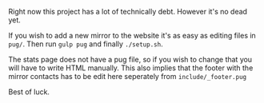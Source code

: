 Right now this project has a lot of technically debt. However it's no dead yet.

If you wish to add a new mirror to the website it's as easy as editing files in `pug/`. Then run `gulp pug` and finally `./setup.sh`.

The stats page does not have a pug file, so if you wish to change that you will have to write HTML manually. This also implies that the footer with the mirror contacts has to be edit here seperately from `include/_footer.pug`

Best of luck.
